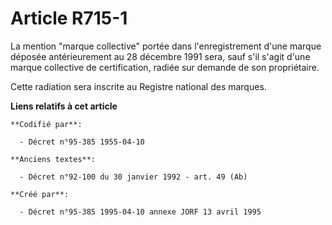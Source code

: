 # Article R715-1

La mention "marque collective" portée dans l'enregistrement d'une marque déposée antérieurement au 28 décembre 1991 sera,
sauf s'il s'agit d'une marque collective de certification, radiée sur demande de son propriétaire.

Cette radiation sera inscrite au Registre national des marques.

**Liens relatifs à cet article**

	**Codifié par**:

	  - Décret n°95-385 1955-04-10

	**Anciens textes**:

	  - Décret n°92-100 du 30 janvier 1992 - art. 49 (Ab)

	**Créé par**:

	  - Décret n°95-385 1995-04-10 annexe JORF 13 avril 1995
